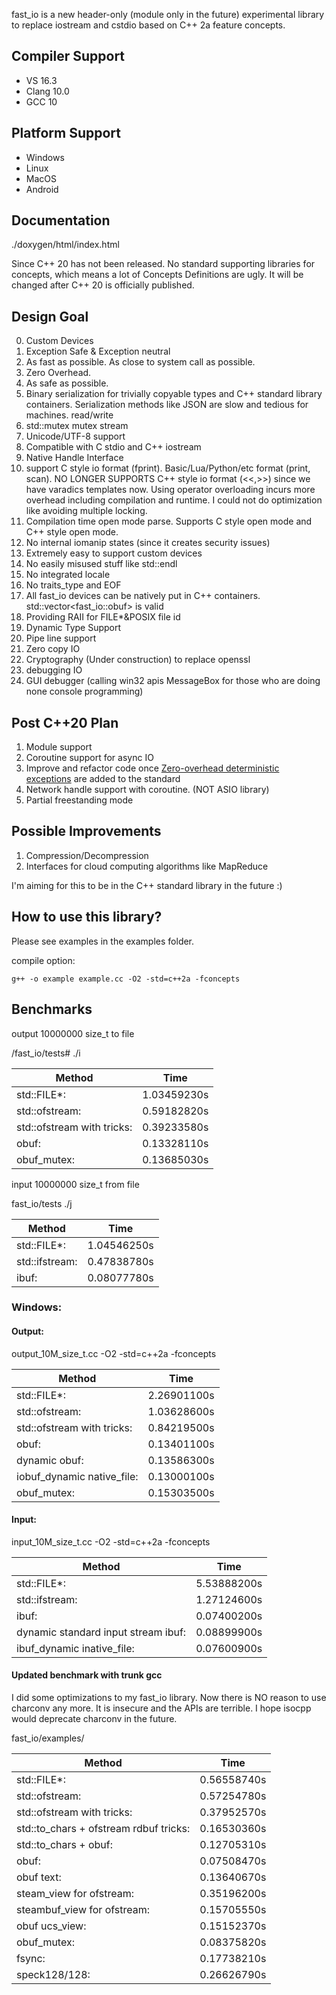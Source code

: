 fast_io is a new header-only (module only in the future) experimental library to replace iostream and cstdio based on C++ 2a feature concepts.

## Compiler Support
- VS 16.3
- Clang 10.0
- GCC 10

## Platform Support
- Windows
- Linux
- MacOS
- Android

## Documentation
./doxygen/html/index.html

Since C++ 20 has not been released. No standard supporting libraries for concepts, which means a lot of Concepts Definitions are ugly. It will be changed after C++ 20 is officially published.

## Design Goal
  0. Custom Devices
  1. Exception Safe & Exception neutral
  2. As fast as possible. As close to system call as possible.
  3. Zero Overhead.
  4. As safe as possible.
  5. Binary serialization for trivially copyable types and C++ standard library containers. Serialization methods like JSON are slow and tedious for machines. read/write
  6. std::mutex mutex stream
  7. Unicode/UTF-8 support
  8. Compatible with C stdio and C++ iostream
  9. Native Handle Interface
  10. support C style io format (fprint). Basic/Lua/Python/etc format (print, scan). NO LONGER SUPPORTS C++ style io format (<<,>>) since we have varadics templates now. Using operator overloading incurs more overhead including compilation and runtime. I could not do optimization like avoiding multiple locking.
  11. Compilation time open mode parse. Supports C style open mode and C++ style open mode.
  12. No internal iomanip states (since it creates security issues)
  13. Extremely easy to support custom devices
  14. No easily misused stuff like std::endl
  15. No integrated locale
  16. No traits_type and EOF
  17. All fast_io devices can be natively put in C++ containers. std::vector<fast_io::obuf> is valid
  18. Providing RAII for FILE*&POSIX file id
  19. Dynamic Type Support
  20. Pipe line support
  21. Zero copy IO
  22. Cryptography (Under construction) to replace openssl
  23. debugging IO
  24. GUI debugger (calling win32 apis MessageBox for those who are doing none console programming)

## Post C++20 Plan
  1. Module support
  2. Coroutine support for async IO
  3. Improve and refactor code once [Zero-overhead deterministic exceptions](http://www.open-std.org/jtc1/sc22/wg21/docs/papers/2018/p0709r0.pdf) are added to the standard
  4. Network handle support with coroutine. (NOT ASIO library)
  5. Partial freestanding mode

## Possible Improvements
  1. Compression/Decompression
  2. Interfaces for cloud computing algorithms like MapReduce

I'm aiming for this to be in the C++ standard library in the future :)

## How to use this library? 
Please see examples in the examples folder.

compile option:
    
`g++ -o example example.cc -O2 -std=c++2a -fconcepts`

## Benchmarks

output 10000000 size_t to file

/fast_io/tests# ./i

| Method                     | Time        |
|----------------------------|-------------|
| std::FILE*:                | 1.03459230s |
| std::ofstream:             | 0.59182820s |
| std::ofstream with tricks: | 0.39233580s |
| obuf:                      | 0.13328110s |
| obuf_mutex:                | 0.13685030s |

input 10000000 size_t from file

fast_io/tests ./j

| Method         | Time        |
|----------------|-------------|
| std::FILE*:    | 1.04546250s |
| std::ifstream: | 0.47838780s |
| ibuf:          | 0.08077780s |

### Windows:
#### Output:

output_10M_size_t.cc -O2 -std=c++2a -fconcepts

| Method                     | Time        |
|----------------------------|-------------|
| std::FILE*:                | 2.26901100s |
| std::ofstream:             | 1.03628600s |
| std::ofstream with tricks: | 0.84219500s |
| obuf:                      | 0.13401100s |
| dynamic obuf:              | 0.13586300s |
| iobuf_dynamic native_file: | 0.13000100s |
| obuf_mutex:                | 0.15303500s |

#### Input:

input_10M_size_t.cc -O2 -std=c++2a -fconcepts

| Method                              | Time        |
|-------------------------------------|-------------|
| std::FILE*:                         | 5.53888200s |
| std::ifstream:                      | 1.27124600s |
| ibuf:                               | 0.07400200s |
| dynamic standard input stream ibuf: | 0.08899900s |
| ibuf_dynamic inative_file:          | 0.07600900s |


#### Updated benchmark with trunk gcc

I did some optimizations to my fast_io library. Now there is NO reason to use charconv any more. It is insecure and the APIs are terrible. I hope isocpp would deprecate charconv in the future.

fast_io/examples/

| Method                                 | Time        |
|----------------------------------------|-------------|
| std::FILE*:                            | 0.56558740s |
| std::ofstream:                         | 0.57254780s |
| std::ofstream with tricks:             | 0.37952570s |
| std::to_chars + ofstream rdbuf tricks: | 0.16530360s |
| std::to_chars + obuf:                  | 0.12705310s |
| obuf:                                  | 0.07508470s |
| obuf text:                             | 0.13640670s |
| steam_view for ofstream:               | 0.35196200s |
| steambuf_view for ofstream:            | 0.15705550s |
| obuf ucs_view:                         | 0.15152370s |
| obuf_mutex:                            | 0.08375820s |
| fsync:                                 | 0.17738210s |
| speck128/128:                          | 0.26626790s |
